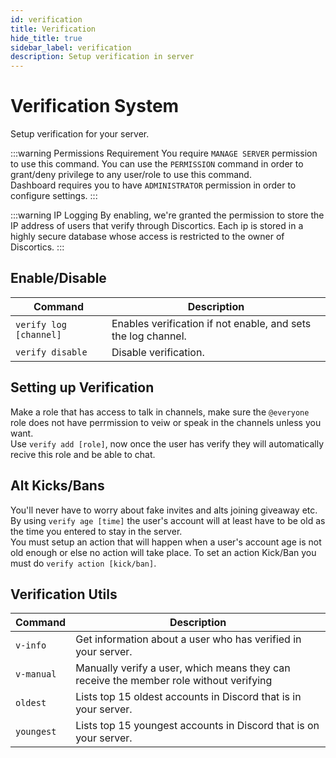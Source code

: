 ```yaml
---
id: verification
title: Verification
hide_title: true
sidebar_label: verification
description: Setup verification in server
---
```


# Verification System
Setup verification for your server.

:::warning Permissions Requirement
You require `MANAGE SERVER` permission to use this command. You can use the `PERMISSION` command in order to grant/deny privilege to any user/role to use this command.<br>
Dashboard requires you to have `ADMINISTRATOR` permission in order to configure settings.
:::

:::warning IP Logging
By enabling, we're granted the permission to store the IP address of users that verify through Discortics. Each ip is stored in a highly secure database whose access is restricted to the owner of Discortics.
:::

## Enable/Disable

  | Command | Description |
  |--------|------------|
  |`verify log [channel]` | Enables verification if not enable, and sets the log channel.|
  |`verify disable` | Disable verification.|

## Setting up Verification
Make a role that has access to talk in channels, make sure the `@everyone` role does not have perrmission to veiw or speak in the channels unless you want.<br>
Use `verify add [role]`, now once the user has verify they will automatically recive this role and be able to chat.

## Alt Kicks/Bans
You'll never have to worry about fake invites and alts joining giveaway etc. By using `verify age [time]` the user's account will at least have to be old as the time you entered to stay in the server.<br>
You must setup an action that will happen when a user's account age is not old enough or else no action will take place. To set an action Kick/Ban you must do `verify action [kick/ban]`.

## Verification Utils

  | Command | Description |
  |--------|------------|
  |`v-info` | Get information about a user who has verified in your server.|
  |`v-manual` | Manually verify a user, which means they can receive the member role without verifying|
  |`oldest` | Lists top 15 oldest accounts in Discord that is in your server.|
  |`youngest` | Lists top 15 youngest accounts in Discord that is on your server.|
